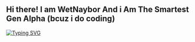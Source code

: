 ## Hi there! I am WetNaybor And i Am The Smartest Gen Alpha (bcuz i do coding)

[![Typing SVG](https://readme-typing-svg.demolab.com?font=Fira+Code&pause=1000&width=435&lines=I+like+facedev;Also+touch+some+grass)](https://git.io/typing-svg)

